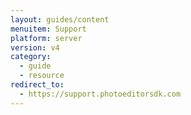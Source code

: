 ```yaml
---
layout: guides/content
menuitem: Support
platform: server
version: v4
category:
  - guide
  - resource
redirect_to:
  - https://support.photoeditorsdk.com
---
```

